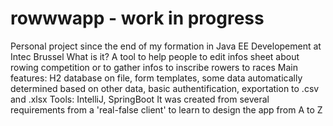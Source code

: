 # rowwwapp - work in progress
Personal project since the end of my formation in Java EE Developement at Intec Brussel
What is it? A tool to help people to edit infos sheet about rowing competition or to gather infos to inscribe rowers to races
Main features: H2 database on file, form templates, some data automatically determined based on other data, basic authentification, exportation to .csv and .xlsx
Tools: IntelliJ, SpringBoot 
It was created from several requirements from a 'real-false client' to learn to design the app from A to Z
